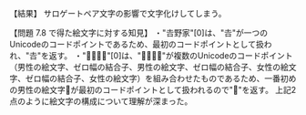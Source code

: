 【結果】
サロゲートペア文字の影響で文字化けしてしまう。

【問題 7.8 で得た絵文字に対する知見】
・"𠮷野家"[0]は、"𠮷"が一つのUnicodeのコードポイントであるため、最初のコードポイントとして扱われ、"𠮷"を返す。
・"👨‍👨‍👧‍👧"[0]は、"👨‍👨‍👧‍👧"が複数のUnicodeのコードポイント（男性の絵文字、ゼロ幅の結合子、男性の絵文字、ゼロ幅の結合子、女性の絵文字、ゼロ幅の結合子、女性の絵文字）を組み合わせたものであるため、一番初めの男性の絵文字👨が最初のコードポイントとして扱われるので"👨"を返す。
上記2点のように絵文字の構成について理解が深まった。